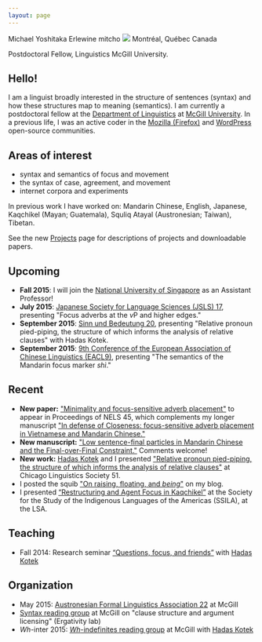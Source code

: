 ```yaml
---
layout: page
---
```

<div class="vcard">
<span class="fn">Michael Yoshitaka Erlewine</span>
<span class="nickname">mitcho</span>
<span class="photo image"><img src="/images/kyoto-270x150.jpg"/></span>
<span class="adr">
	<span class="locality">Montréal</span>,
	<span class="region">Québec</span>
	<span class="country">Canada</span>
</span>

<span class="title">Postdoctoral Fellow, Linguistics</span>
<span class="org">McGill University</span>.
</div>

## Hello!

I am a linguist broadly interested in the structure of sentences (syntax) and how these structures map to meaning (semantics). I am currently a postdoctoral fellow at the [Department of Linguistics](http://www.mcgill.ca/linguistics/department-linguistics) at [McGill University](http://mcgill.ca). In a previous life, I was an active coder in the [Mozilla (Firefox)](http://mozilla.org) and [WordPress](http://wordpress.org) open-source communities.

## Areas of interest

*   syntax and semantics of focus and movement
*   the syntax of case, agreement, and movement
*   internet corpora and experiments

In previous work I have worked on: Mandarin Chinese, English, Japanese, Kaqchikel (Mayan; Guatemala), Squliq Atayal (Austronesian; Taiwan), Tibetan.

See the new [Projects](/projects) page for descriptions of projects and downloadable papers.

## Upcoming

*	**Fall 2015**: I will join the [National University of Singapore](http://www.fas.nus.edu.sg/ell/) as an Assistant Professor!
*	**July 2015**: [Japanese Society for Language Sciences (JSLS) 17](http://jslsweb.sakura.ne.jp/wp/?p=72&lang=en), presenting "Focus adverbs at the *v*P and higher edges."
*	**September 2015**: [Sinn und Bedeutung 20](https://sites.google.com/site/sinnundbedeutung20/home), presenting "Relative pronoun pied-piping, the structure of which informs the analysis of relative clauses" with Hadas Kotek.
*	**September 2015**: [9th Conference of the European Association of Chinese Linguistics (EACL9)](http://www.ilg.uni-stuttgart.de/EACL9), presenting "The semantics of the Mandarin focus marker *shì*."

## Recent

*	**New paper:** ["Minimality and focus-sensitive adverb placement"](/research/minimality-focus.html) to appear in Proceedings of NELS 45, which complements my longer manuscript ["In defense of Closeness: focus-sensitive adverb placement in Vietnamese and Mandarin Chinese."](/research/closeness.html)
*	**New manuscript:** ["Low sentence-final particles in Mandarin Chinese and the Final-over-Final Constraint."](/research/sfp-fofc.html) Comments welcome!
*	**New work:** [Hadas Kotek](http://hkotek.com) and I presented ["Relative pronoun pied-piping, the structure of which informs the analysis of relative clauses"](/research/talk-rppp.html) at Chicago Linguistics Society 51.
*	I posted the squib ["On raising, floating, and *being*"](/blog/floating-raising-being/) on my blog.
*	I presented [&#8220;Restructuring and Agent Focus in Kaqchikel&#8221;](/research/talk-af-restructuring.html) at the Society for the Study of the Indigenous Languages of the Americas (SSILA), at the LSA.

## Teaching

*   Fall 2014: Research seminar [&#8220;Questions, focus, and friends&#8221;](http://people.linguistics.mcgill.ca/~michael.erlewine/focus-wh/) with [Hadas Kotek](http://hkotek.com)

## Organization

*	May 2015: [Austronesian Formal Linguistics Association 22](http://lingconf.com/afla22/) at McGill
*	[Syntax reading group](http://ergativity.org) at McGill on "clause structure and argument licensing" (Ergativity lab)
*	*Wh*-inter 2015: [*Wh*-indefinites reading group](http://people.linguistics.mcgill.ca/~michael.erlewine/wh-indefs/) at McGill with [Hadas Kotek](http://hkotek.com)

